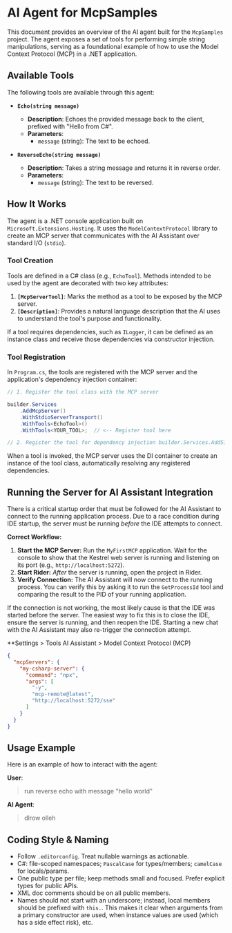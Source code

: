 # AI Agent for McpSamples

This document provides an overview of the AI agent built for the `McpSamples` project. The agent exposes a set of tools for performing simple string manipulations, serving as a foundational example of how to use the Model Context Protocol (MCP) in a .NET application.

## Available Tools

The following tools are available through this agent:

-   **`Echo(string message)`**
    -   **Description**: Echoes the provided message back to the client, prefixed with "Hello from C#".
    -   **Parameters**:
        -   `message` (string): The text to be echoed.

-   **`ReverseEcho(string message)`**
    -   **Description**: Takes a string message and returns it in reverse order.
    -   **Parameters**:
        -   `message` (string): The text to be reversed.

## How It Works

The agent is a .NET console application built on `Microsoft.Extensions.Hosting`. It uses the `ModelContextProtocol` library to create an MCP server that communicates with the AI Assistant over standard I/O (`stdio`).

### Tool Creation

Tools are defined in a C# class (e.g., `EchoTool`). Methods intended to be used by the agent are decorated with two key attributes:

1.  **`[McpServerTool]`**: Marks the method as a tool to be exposed by the MCP server.
2.  **`[Description]`**: Provides a natural language description that the AI uses to understand the tool's purpose and functionality.

If a tool requires dependencies, such as `ILogger`, it can be defined as an instance class and receive those dependencies via constructor injection.

### Tool Registration

In `Program.cs`, the tools are registered with the MCP server and the application's dependency injection container:

```c#
// 1. Register the tool class with the MCP server 

builder.Services
    .AddMcpServer()
    .WithStdioServerTransport()
    .WithTools<EchoTool>()
    .WithTools<YOUR_TOOL>;  // <-- Register tool here

// 2. Register the tool for dependency injection builder.Services.AddSingleton();
```

When a tool is invoked, the MCP server uses the DI container to create an instance of the tool class, automatically resolving any registered dependencies.

## Running the Server for AI Assistant Integration

There is a critical startup order that must be followed for the AI Assistant to connect to the running application process. Due to a race condition during IDE startup, the server must be running *before* the IDE attempts to connect.

**Correct Workflow:**

1.  **Start the MCP Server:** Run the `MyFirstMCP` application. Wait for the console to show that the Kestrel web server is running and listening on its port (e.g., `http://localhost:5272`).
2.  **Start Rider:** *After* the server is running, open the project in Rider.
3.  **Verify Connection:** The AI Assistant will now connect to the running process. You can verify this by asking it to run the `GetProcessId` tool and comparing the result to the PID of your running application.

If the connection is not working, the most likely cause is that the IDE was started before the server. The easiest way to fix this is to close the IDE, ensure the server is running, and then reopen the IDE. Starting a new chat with the AI Assistant may also re-trigger the connection attempt.

**Settings > Tools AI Assistant > Model Context Protocol (MCP)

```json
{
  "mcpServers": {
    "my-csharp-server": {
      "command": "npx",
      "args": [
        "-y",
        "mcp-remote@latest",
        "http://localhost:5272/sse"
      ]
    }
  }
}
```

## Usage Example

Here is an example of how to interact with the agent:

**User**:
> run reverse echo with message "hello world"

**AI Agent**:
> dlrow olleh
                       

## Coding Style & Naming
- Follow `.editorconfig`. Treat nullable warnings as actionable.
- C#: file-scoped namespaces; `PascalCase` for types/members; `camelCase` for locals/params.
- One public type per file; keep methods small and focused. Prefer explicit types for public APIs.
- XML doc comments should be on all public members.
- Names should not start with an underscore; instead, local members should be prefixed with `this.`. This makes it clear when arguments from a primary constructor are used, when instance values are used (which has a side effect risk), etc.
